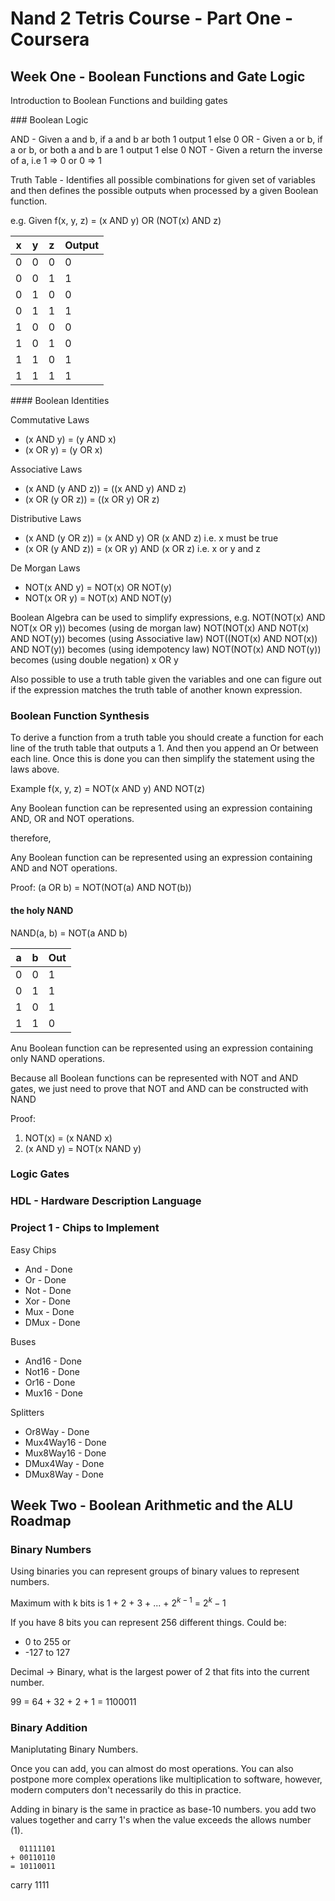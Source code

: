 # Nand 2 Tetris Course - Part One - Coursera


## Week One - Boolean Functions and Gate Logic

Introduction to Boolean Functions and building gates

### Boolean Logic

AND - Given a and b, if a and b ar both 1 output 1 else 0
OR - Given a or b, if a or b, or both a and b are 1 output 1 else 0
NOT - Given a return the inverse of a, i.e 1 => 0 or 0 => 1

Truth Table - Identifies all possible combinations for given set of variables
and then defines the possible outputs when processed by a given Boolean function.

e.g. Given f(x, y, z) = (x AND y) OR (NOT(x) AND z)

| x | y | z | Output |
|---|---|---|--------|
| 0 | 0 | 0 |   0    |
| 0 | 0 | 1 |   1    |
| 0 | 1 | 0 |   0    |
| 0 | 1 | 1 |   1    |
| 1 | 0 | 0 |   0    |
| 1 | 0 | 1 |   0    |
| 1 | 1 | 0 |   1    |
| 1 | 1 | 1 |   1    |

#### Boolean Identities

Commutative Laws
- (x AND y) = (y AND x)
- (x OR y) = (y OR x)

Associative Laws
- (x AND (y AND z)) = ((x AND y) AND z)
- (x OR (y OR z)) = ((x OR y) OR z)

Distributive Laws
- (x AND (y OR z)) = (x AND y) OR (x AND z) i.e. x must be true
- (x OR (y AND z)) = (x OR y) AND (x OR z) i.e. x or y and z

De Morgan Laws
- NOT(x AND y) = NOT(x) OR NOT(y)
- NOT(x OR y) = NOT(x) AND NOT(y)

Boolean Algebra can be used to simplify expressions,
e.g.
NOT(NOT(x) AND NOT(x OR y)) becomes (using de morgan law)
NOT(NOT(x) AND NOT(x) AND NOT(y)) becomes (using Associative law)
NOT((NOT(x) AND NOT(x)) AND NOT(y)) becomes (using idempotency law)
NOT(NOT(x) AND NOT(y)) becomes (using double negation)
x OR y

Also possible to use a truth table given the variables and one can
figure out if the expression matches the truth table of another known
expression.

### Boolean Function Synthesis

To derive a function from a truth table you should create a function
for each line of the truth table that outputs a 1. And then you append
an Or between each line. Once this is done you can then simplify the statement
using the laws above.

Example f(x, y, z) = NOT(x AND y) AND NOT(z)



Any Boolean function can be represented using an expression containing AND, OR and NOT
operations.

therefore,

Any Boolean function can be represented using an expression containing AND and NOT
operations.

  Proof: (a OR b) = NOT(NOT(a) AND NOT(b))

#### the holy NAND

NAND(a, b) = NOT(a AND b)

| a | b | Out |
|---|---|-----|
| 0 | 0 |  1  |
| 0 | 1 |  1  |
| 1 | 0 |  1  |
| 1 | 1 |  0  |

Anu Boolean function can be represented using an expression containing only NAND operations.

Because all Boolean functions can be represented with NOT and AND gates, we just need
to prove that NOT and AND can be constructed with NAND

Proof:
1. NOT(x) = (x NAND x)
2. (x AND y) = NOT(x NAND y)

### Logic Gates




### HDL - Hardware Description Language



### Project 1 - Chips to Implement

Easy Chips
- And - Done
- Or - Done
- Not - Done
- Xor - Done
- Mux - Done
- DMux - Done

Buses
- And16 - Done
- Not16 - Done
- Or16 - Done
- Mux16 - Done

Splitters
- Or8Way - Done
- Mux4Way16 - Done
- Mux8Way16 - Done
- DMux4Way - Done
- DMux8Way - Done

## Week Two - Boolean Arithmetic and the ALU Roadmap

### Binary Numbers

Using binaries you can represent groups of binary values to represent
numbers.

Maximum with k bits is 1 + 2 + 3 + ... + $2^{k-1}$ = $2^{k}-1$

If you have 8 bits you can represent 256 different things.
Could be:
- 0 to 255 or
- -127 to 127

Decimal -> Binary, what is the largest power of 2 that fits into the current
number.

99 = 64 + 32 + 2 + 1 = 1100011

### Binary Addition

Maniplutating Binary Numbers.

Once you can add, you can almost do most operations. You can also postpone more
complex operations like multiplication to software, however, modern computers don't
necessarily do this in practice.

Adding in binary is the same in practice as base-10 numbers. you add two values together
and carry 1's when the value exceeds the allows number (1).

      01111101
    + 00110110
    = 10110011
carry  1111
